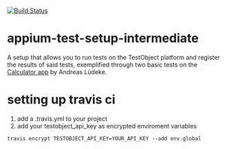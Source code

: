 [![Build Status](https://travis-ci.org/testobject/appium-test-setup-intermediate.svg)](https://travis-ci.org/testobject/appium-test-setup-intermediate)

# appium-test-setup-intermediate
A setup that allows you to run tests on the TestObject platform and register the results of said tests, exemplified through two basic tests on the [Calculator app](https://github.com/aluedeke/calculator) by Andreas Lüdeke.

# setting up travis ci
1. add a .travis.yml to your project  
2. add your testobject_api_key as encrypted enviroment variables  
```
travis encrypt TESTOBJECT_API_KEY=YOUR_API_KEY --add env.global
```